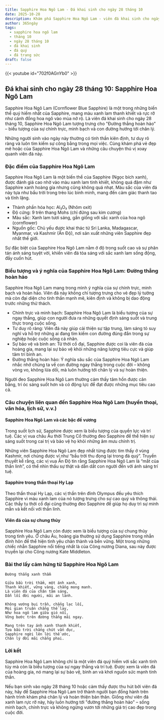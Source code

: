 ```yaml
---
title: Sapphire Hoa Ngô Lam - Đá khai sinh cho ngày 28 tháng 10
date: 2025-10-28
description: Khám phá Sapphire Hoa Ngô Lam - viên đá khai sinh cho ngày 28 tháng 10, biểu tượng của Đường thẳng hoàn hảo. Cùng tìm hiểu ý nghĩa sâu sắc của viên đá độc đáo này.
author: 365ngày
tags:
  - sapphire hoa ngô lam
  - tháng 10
  - ngày 28 tháng 10
  - đá khai sinh
  - đá quý
  - đá trang sức
draft: false
---
```


{{< youtube id="702f0AGnYb0" >}}

## Đá khai sinh cho ngày 28 tháng 10: Sapphire Hoa Ngô Lam

Sapphire Hoa Ngô Lam (Cornflower Blue Sapphire) là một trong những biến thể quý hiếm nhất của Sapphire, mang màu xanh lam thanh khiết và rực rỡ như cánh đồng hoa ngô vào mùa nở rộ. Là viên đá khai sinh cho ngày 28 tháng 10, Sapphire Hoa Ngô Lam tượng trưng cho "Đường thẳng hoàn hảo" – biểu tượng của sự chính trực, minh bạch và con đường hướng tới chân lý.

Những người sinh vào ngày này thường có tinh thần kiên định, tư duy rõ ràng và luôn tìm kiếm sự công bằng trong mọi việc. Cùng khám phá vẻ đẹp mê hoặc của Sapphire Hoa Ngô Lam và những câu chuyện thú vị xoay quanh viên đá này.

### Đặc điểm của Sapphire Hoa Ngô Lam

Sapphire Hoa Ngô Lam là một biến thể của Sapphire (Ngọc bích xanh), được đánh giá cao nhờ vào màu xanh lam tinh khiết, không quá đậm như Sapphire xanh hoàng gia nhưng cũng không quá nhạt. Màu sắc của viên đá này tựa như bầu trời trong trẻo lúc bình minh, mang đến cảm giác thanh tao và tĩnh lặng.

- Thành phần hóa học: Al₂O₃ (Nhôm oxit)
- Độ cứng: 9 trên thang Mohs (chỉ đứng sau kim cương)
- Màu sắc: Xanh lam tươi sáng, gần giống với sắc xanh của hoa ngô (cornflower)
- Nguồn gốc: Chủ yếu được khai thác từ Sri Lanka, Madagascar, Myanmar, và Kashmir (Ấn Độ), nơi sản xuất những viên Sapphire đẹp nhất thế giới.

Sự đặc biệt của Sapphire Hoa Ngô Lam nằm ở độ trong suốt cao và sự phân tán ánh sáng tuyệt vời, khiến viên đá tỏa sáng với sắc xanh lam sống động, đầy cuốn hút.

### Biểu tượng và ý nghĩa của Sapphire Hoa Ngô Lam: Đường thẳng hoàn hảo

Sapphire Hoa Ngô Lam mang trong mình ý nghĩa của sự chính trực, minh bạch và hoàn hảo. Viên đá này không chỉ tượng trưng cho vẻ đẹp lý tưởng mà còn đại diện cho tinh thần mạnh mẽ, kiên định và không bị dao động trước những thử thách.

- Chính trực và minh bạch: Sapphire Hoa Ngô Lam là biểu tượng của sự ngay thẳng, giúp con người đưa ra những quyết định sáng suốt và trung thực trong cuộc sống.
- Tư duy rõ ràng: Viên đá này giúp cải thiện sự tập trung, làm sáng tỏ suy nghĩ và hỗ trợ những ai đang tìm kiếm con đường đúng đắn trong sự nghiệp hoặc cuộc sống cá nhân.
- Sự bảo vệ và bình an: Từ thời cổ đại, Sapphire được coi là viên đá của hoàng gia, mang lại sự bảo vệ khỏi những năng lượng tiêu cực và giúp tâm trí bình an.
- Đường thẳng hoàn hảo: Ý nghĩa sâu sắc của Sapphire Hoa Ngô Lam nhắc nhở chúng ta về con đường ngay thẳng trong cuộc đời – không vòng vo, không lừa dối, mà luôn hướng tới chân lý và sự hoàn thiện.

Người đeo Sapphire Hoa Ngô Lam thường cảm thấy tâm hồn được cân bằng, trí óc sáng suốt hơn và có động lực để đạt được những mục tiêu cao cả.

### Câu chuyện liên quan đến Sapphire Hoa Ngô Lam (huyền thoại, văn hóa, lịch sử, v.v.)

#### Sapphire Hoa Ngô Lam và các bậc đế vương

Trong suốt lịch sử, Sapphire được xem là biểu tượng của quyền lực và trí tuệ. Các vị vua châu Âu thời Trung Cổ thường đeo Sapphire để thể hiện sự sáng suốt trong cai trị và bảo vệ họ khỏi những âm mưu chính trị.

Những viên Sapphire Hoa Ngô Lam đẹp nhất từng được tìm thấy ở vùng Kashmir, nơi chúng được ví như “bầu trời thu đọng lại trong đá quý”. Truyền thuyết kể rằng, các vị vua Ấn Độ tin rằng Sapphire Hoa Ngô Lam là “mắt của thần linh”, có thể nhìn thấu sự thật và dẫn dắt con người đến với ánh sáng trí tuệ.

#### Sapphire trong thần thoại Hy Lạp

Theo thần thoại Hy Lạp, các vị thần trên đỉnh Olympus đều yêu thích Sapphire vì màu xanh lam của nó tượng trưng cho sự cao quý và thông thái. Các thầy tu thời cổ đại cũng thường đeo Sapphire để giúp họ duy trì sự minh mẫn và kết nối với thần linh.

#### Viên đá của sự chung thủy

Sapphire Hoa Ngô Lam còn được xem là biểu tượng của sự chung thủy trong tình yêu. Ở châu Âu, hoàng gia thường sử dụng Sapphire trong nhẫn đính hôn để thể hiện tình yêu chân thành và bền vững. Một trong những chiếc nhẫn Sapphire nổi tiếng nhất là của Công nương Diana, sau này được truyền lại cho Công nương Kate Middleton.

### Bài thơ lấy cảm hứng từ Sapphire Hoa Ngô Lam

	Đường thẳng xanh thẳm
	
	Giữa bầu trời thẳm, một ánh xanh,  
	Thanh khiết, vững vàng, chẳng mong manh.  
	Là viên đá của chân tâm sáng,  
	Dẫn lối đời người, mãi an lành.
	
	Không vướng bụi trần, chẳng lạc lối,  
	Mọi gian truân chẳng thể lay,  
	Như hoa ngô lam giữa gió nổi,  
	Vững bước trên đường thẳng mãi ngay.
	
	Mang trên tay ánh xanh thanh khiết,  
	Tựa bầu trời chẳng chút vẩn đục,  
	Sapphire ngời lên lời thề ước,  
	Chân lý đời mãi chẳng phai.

### Lời kết

Sapphire Hoa Ngô Lam không chỉ là một viên đá quý hiếm với sắc xanh tinh túy mà còn là biểu tượng của sự ngay thẳng và trí tuệ. Được xem là viên đá của hoàng gia, nó mang lại sự bảo vệ, bình an và khơi nguồn sức mạnh tinh thần.

Nếu bạn sinh vào ngày 28 tháng 10 hoặc cảm thấy được thu hút bởi viên đá này, hãy để Sapphire Hoa Ngô Lam trở thành người bạn đồng hành trên hành trình khám phá chân lý và hoàn thiện bản thân. Giống như viên đá xanh lam rực rỡ này, hãy luôn hướng tới "đường thẳng hoàn hảo" – sống minh bạch, chính trực và không ngừng vươn tới những giá trị cao đẹp trong cuộc đời.